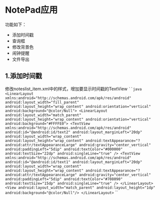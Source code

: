# NotePad应用
功能如下：
* 添加时间戳 
* 查询框
* 修改背景色 
* 闹钟提醒
* 文件导出
## 1.添加时间戳 
修改noteslist_item.xml中的样式，增加要显示时间戳的TextView
` ``java
<LinearLayout xmlns:android="http://schemas.android.com/apk/res/android"
    android:layout_width="fill_parent"
    android:layout_height="wrap_content"
    android:orientation="vertical"
    android:background="@color/Null">
    <LinearLayout
        android:layout_width="match_parent"
        android:layout_height="wrap_content"
        android:orientation="vertical"
        android:background="#FFFFE0">
        <TextView xmlns:android="http://schemas.android.com/apk/res/android"
            android:id="@android:id/text2"
            android:layout_marginLeft="20dp"
            android:layout_width="wrap_content"
            android:layout_height="wrap_content"
            android:textAppearance="?android:attr/textAppearanceLarge"
            android:gravity="center_vertical"
            android:paddingLeft="5dip"
            android:textColor="#000000"
            android:textSize="22dp"
            android:singleLine="true"
            />
        <TextView xmlns:android="http://schemas.android.com/apk/res/android"
            android:id="@android:id/text1"
            android:layout_marginLeft="20dp"
            android:layout_width="wrap_content"
            android:layout_height="wrap_content"
            android:textAppearance="?android:attr/textAppearanceLarge"
            android:gravity="center_vertical"
            android:paddingLeft="5dip"
            android:textColor="#708090"
            android:textSize="15dp"
            android:singleLine="true"
            />
    </LinearLayout>
    <View
        android:layout_width="match_parent"
        android:layout_height="1dp"
        android:background="@color/Null"/>
</LinearLayout>
` ``
